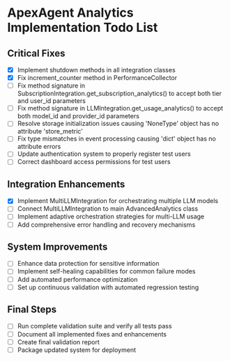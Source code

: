 # ApexAgent Analytics Implementation Todo List

## Critical Fixes
- [x] Implement shutdown methods in all integration classes
- [x] Fix increment_counter method in PerformanceCollector
- [ ] Fix method signature in SubscriptionIntegration.get_subscription_analytics() to accept both tier and user_id parameters
- [ ] Fix method signature in LLMIntegration.get_usage_analytics() to accept both model_id and provider_id parameters
- [ ] Resolve storage initialization issues causing 'NoneType' object has no attribute 'store_metric'
- [ ] Fix type mismatches in event processing causing 'dict' object has no attribute errors
- [ ] Update authentication system to properly register test users
- [ ] Correct dashboard access permissions for test users

## Integration Enhancements
- [x] Implement MultiLLMIntegration for orchestrating multiple LLM models
- [ ] Connect MultiLLMIntegration to main AdvancedAnalytics class
- [ ] Implement adaptive orchestration strategies for multi-LLM usage
- [ ] Add comprehensive error handling and recovery mechanisms

## System Improvements
- [ ] Enhance data protection for sensitive information
- [ ] Implement self-healing capabilities for common failure modes
- [ ] Add automated performance optimization
- [ ] Set up continuous validation with automated regression testing

## Final Steps
- [ ] Run complete validation suite and verify all tests pass
- [ ] Document all implemented fixes and enhancements
- [ ] Create final validation report
- [ ] Package updated system for deployment
